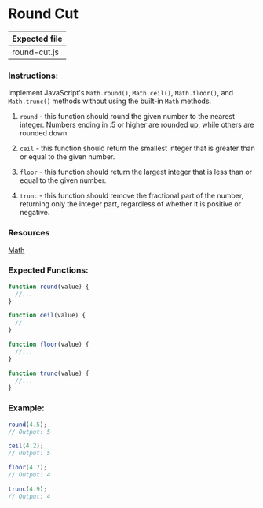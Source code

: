 # Round Cut

| Expected file |
| ------------- |
| round-cut.js  |

### Instructions:

Implement JavaScript's `Math.round()`, `Math.ceil()`, `Math.floor()`, and `Math.trunc()` methods without using the built-in `Math` methods.

1. `round` - this function should round the given number to the nearest integer. Numbers ending in .5 or higher are rounded up, while others are rounded down.

2. `ceil` - this function should return the smallest integer that is greater than or equal to the given number.

3. `floor` - this function should return the largest integer that is less than or equal to the given number.

4. `trunc` - this function should remove the fractional part of the number, returning only the integer part, regardless of whether it is positive or negative.

### Resources

[Math](https://developer.mozilla.org/en-US/docs/Web/JavaScript/Reference/Global_Objects/Math)

### Expected Functions:

```js
function round(value) {
  //...
}

function ceil(value) {
  //...
}

function floor(value) {
  //...
}

function trunc(value) {
  //...
}
```

### Example:

```js
round(4.5);
// Output: 5

ceil(4.2);
// Output: 5

floor(4.7);
// Output: 4

trunc(4.9);
// Output: 4
```
